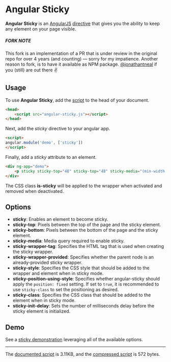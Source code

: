 # Angular Sticky

**Angular Sticky** is an [AngularJS](//angularjs.org) [directive](//docs.angularjs.org/guide/directive) that gives you the ability to keep any element on your page visible.

##### FORK NOTE
This fork is an implementation of a PR that is under review in the original repo for over 4 years (and counting) — sorry for my impatience. Another reason to fork, is to have it available as NPM package. [@jonathantneal](https://github.com/jonathantneal/) if you (still) are out there ✌️


## Usage

To use **Angular Sticky**, add the [script](angular-sticky.js) to the head of your document.

```html
<head>
	<script src="angular-sticky.js"></script>
</head>
```

Next, add the *sticky* directive to your angular app.

```html
<script>
angular.module('demo', ['sticky'])
</script>
```

Finally, add a *sticky* attribute to an element.

```html
<div ng-app="demo">
	<p sticky sticky-top="48" sticky-top="48" sticky-media="(min-width:640px)">This sticks to the top of the page.</p>
</div>
```

The CSS class **is-sticky** will be applied to the wrapper when
activated and removed when deactivated.

## Options

- **sticky**: Enables an element to become sticky.
- **sticky-top**: Pixels between the top of the page and the sticky element.
- **sticky-bottom**: Pixels between the bottom of the page and the sticky element.
- **sticky-media**: Media query required to enable sticky.
- **sticky-wrapper-tag**: Specifies the HTML tag that is used when creating the sticky wrapper.
- **sticky-wrapper-provided**: Specifies whether the parent node is an already-provided sticky wrapper.
- **sticky-style**: Specifies the CSS style that should be added to the wrapper and element when in sticky mode.
- **sticky-position-using-style**: Specifies whether angular-sticky should apply the `position: fixed` setting.  If set to `true`, it is recommended to use `sticky-class` to set the positioning as desired.
- **sticky-class**: Specifies the CSS class that should be added to the element when in sticky mode.
- **sticky-init-delay**: Sets the number of milliseconds delay before the sticky element is initialized.

## Demo

See a [sticky demonstration](demo.html) leveraging all of the available options.

---

The [documented script](angular-sticky.js) is 3.11KB, and the [compressed script](angular-sticky.min.js) is 572 bytes.
